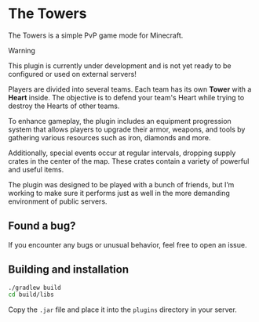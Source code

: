 # The Towers

The Towers is a simple PvP game mode for Minecraft.

> [!WARNING]  
> This plugin is currently under development and is not yet ready to be configured or used on external servers!

Players are divided into several teams. Each team has its own **Tower** with a **Heart** inside. The objective is to defend your team's Heart while trying to destroy the Hearts of other teams.

To enhance gameplay, the plugin includes an equipment progression system that allows players to upgrade their armor, weapons, and tools by gathering various resources such as iron, diamonds and more.

Additionally, special events occur at regular intervals, dropping supply crates in the center of the map. These crates contain a variety of powerful and useful items.

The plugin was designed to be played with a bunch of friends, but I’m working to make sure it performs just as well in the more demanding environment of public servers.

## Found a bug?

If you encounter any bugs or unusual behavior, feel free to open an issue.

## Building and installation

```sh
./gradlew build
cd build/libs
```
Copy the `.jar` file and place it into the `plugins` directory in your server.